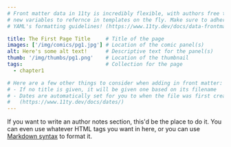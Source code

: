 ```yaml
---
# Front matter data in 11ty is incredibly flexible, with authors free to define
# new variables to refernce in templates on the fly. Make sure to adhere to
# YAML's formatting guidelines! (https://www.11ty.dev/docs/data-frontmatter/)

title: The First Page Title     # Title of the page
images: ['/img/comics/pg1.jpg'] # Location of the comic panel(s)
alt: Here's some alt text!      # Descriptive text for the panel(s)
thumb: '/img/thumbs/pg1.png'    # Location of the thumbnail
tags:                           # Collection for the page
  - chapter1

# Here are a few other things to consider when adding in front matter:
# - If no title is given, it will be given one based on its filename
# - Dates are automatically set for you to when the file was first created
#   (https://www.11ty.dev/docs/dates/)
---
```

If you want to write an author notes section, this'd be the place to do it. You can even use whatever HTML tags you want in here, or you can use [Markdown syntax](https://www.markdownguide.org/basic-syntax/) to format it.